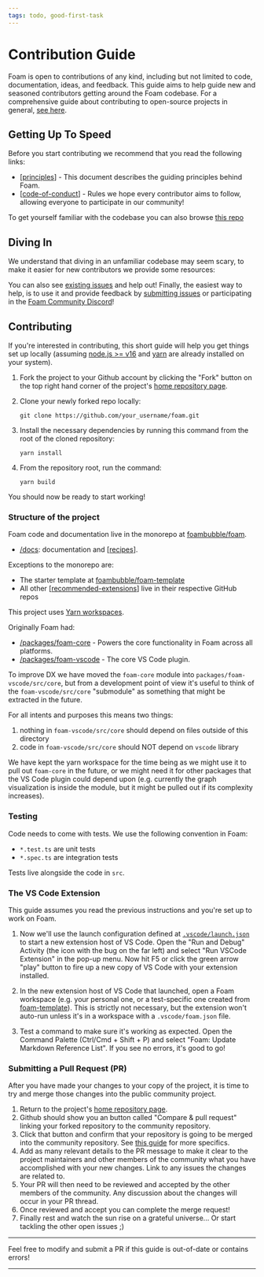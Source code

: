 ```yaml
---
tags: todo, good-first-task
---
```


# Contribution Guide

Foam is open to contributions of any kind, including but not limited to code, documentation, ideas, and feedback.
This guide aims to help guide new and seasoned contributors getting around the Foam codebase. For a comprehensive guide about contributing to open-source projects in general, [see here](https://blog.robsewell.com/blog/how-to-fork-a-github-repository-and-contribute-to-an-open-source-project/).

## Getting Up To Speed

Before you start contributing we recommend that you read the following links:

- [[principles]] - This document describes the guiding principles behind Foam.
- [[code-of-conduct]] - Rules we hope every contributor aims to follow, allowing everyone to participate in our community!

To get yourself familiar with the codebase you can also browse [this repo](https://app.komment.ai/wiki/github/foambubble/foam)

## Diving In

We understand that diving in an unfamiliar codebase may seem scary,
to make it easier for new contributors we provide some resources:

You can also see [existing issues](https://github.com/foambubble/foam/issues) and help out!
Finally, the easiest way to help, is to use it and provide feedback by [submitting issues](https://github.com/foambubble/foam/issues/new/choose) or participating in the [Foam Community Discord](https://foambubble.github.io/join-discord/g)!

## Contributing

If you're interested in contributing, this short guide will help you get things set up locally (assuming [node.js >= v16](https://nodejs.org/) and [yarn](https://yarnpkg.com/) are already installed on your system).

1. Fork the project to your Github account by clicking the "Fork" button on the top right hand corner of the project's [home repository page](https://github.com/foambubble/foam).
2. Clone your newly forked repo locally:

   `git clone https://github.com/your_username/foam.git`

3. Install the necessary dependencies by running this command from the root of the cloned repository:

   `yarn install`

4. From the repository root, run the command:

   `yarn build`

You should now be ready to start working!

### Structure of the project

Foam code and documentation live in the monorepo at [foambubble/foam](https://github.com/foambubble/foam/).

- [/docs](https://github.com/foambubble/foam/tree/main/docs): documentation and [[recipes]].

Exceptions to the monorepo are:

- The starter template at [foambubble/foam-template](https://github.com/foambubble/)
- All other [[recommended-extensions]] live in their respective GitHub repos

This project uses [Yarn workspaces](https://classic.yarnpkg.com/en/docs/workspaces/).

Originally Foam had:

- [/packages/foam-core](https://github.com/foambubble/foam/tree/ee7a8919761f168d3931079adf21c5ad4d63db59/packages/foam-core) - Powers the core functionality in Foam across all platforms.
- [/packages/foam-vscode](https://github.com/foambubble/foam/tree/main/packages/foam-vscode) - The core VS Code plugin.

To improve DX we have moved the `foam-core` module into `packages/foam-vscode/src/core`, but from a development point of view it's useful to think of the `foam-vscode/src/core` "submodule" as something that might be extracted in the future.

For all intents and purposes this means two things:

1. nothing in `foam-vscode/src/core` should depend on files outside of this directory
2. code in `foam-vscode/src/core` should NOT depend on `vscode` library

We have kept the yarn workspace for the time being as we might use it to pull out `foam-core` in the future, or we might need it for other packages that the VS Code plugin could depend upon (e.g. currently the graph visualization is inside the module, but it might be pulled out if its complexity increases).

### Testing

Code needs to come with tests.
We use the following convention in Foam:

- `*.test.ts` are unit tests
- `*.spec.ts` are integration tests

Tests live alongside the code in `src`.

### The VS Code Extension

This guide assumes you read the previous instructions and you're set up to work on Foam.

1. Now we'll use the launch configuration defined at [`.vscode/launch.json`](https://github.com/foambubble/foam/blob/main/.vscode/launch.json) to start a new extension host of VS Code. Open the "Run and Debug" Activity (the icon with the bug on the far left) and select "Run VSCode Extension" in the pop-up menu. Now hit F5 or click the green arrow "play" button to fire up a new copy of VS Code with your extension installed.

2. In the new extension host of VS Code that launched, open a Foam workspace (e.g. your personal one, or a test-specific one created from [foam-template](https://github.com/foambubble/foam-template)). This is strictly not necessary, but the extension won't auto-run unless it's in a workspace with a `.vscode/foam.json` file.

3. Test a command to make sure it's working as expected. Open the Command Palette (Ctrl/Cmd + Shift + P) and select "Foam: Update Markdown Reference List". If you see no errors, it's good to go!

### Submitting a Pull Request (PR)

After you have made your changes to your copy of the project, it is time to try and merge those changes into the public community project.

1. Return to the project's [home repository page](https://github.com/foambubble/foam).
2. Github should show you an button called "Compare & pull request" linking your forked repository to the community repository.
3. Click that button and confirm that your repository is going to be merged into the community repository. See [this guide](https://blog.robsewell.com/blog/how-to-fork-a-github-repository-and-contribute-to-an-open-source-project/) for more specifics.
4. Add as many relevant details to the PR message to make it clear to the project maintainers and other members of the community what you have accomplished with your new changes. Link to any issues the changes are related to.
5. Your PR will then need to be reviewed and accepted by the other members of the community. Any discussion about the changes will occur in your PR thread.
6. Once reviewed and accept you can complete the merge request!
7. Finally rest and watch the sun rise on a grateful universe... Or start tackling the other open issues ;)

---

Feel free to modify and submit a PR if this guide is out-of-date or contains errors!

---

[principles]: ../principles.md "Principles"
[code-of-conduct]: code-of-conduct.md "Code of Conduct"
[recipes]: ../user/recipes/recipes.md "Recipes"
[recommended-extensions]: ../user/getting-started/recommended-extensions.md "Recommended Extensions"
[//end]: # "Autogenerated link references"


[//begin]: # "Autogenerated link references for markdown compatibility"
[code-of-conduct]: code-of-conduct.md "Code of Conduct"
[recipes]: ../user/recipes/recipes.md "Recipes"
[recommended-extensions]: ../user/getting-started/recommended-extensions.md "Recommended Extensions"
[//end]: # "Autogenerated link references"